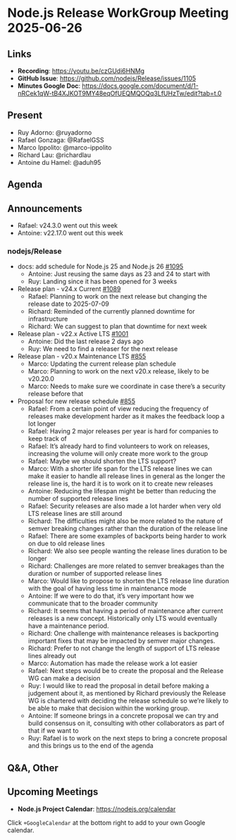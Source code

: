 # Node.js  Release WorkGroup Meeting 2025-06-26

## Links

* **Recording**: https://youtu.be/czGUdi6HNMg
* **GitHub Issue**: https://github.com/nodejs/Release/issues/1105
* **Minutes Google Doc**: https://docs.google.com/document/d/1-nRCek1qW-tB4XJKOT9MY48eqOfUEQMQOQq3LfUHzTw/edit?tab=t.0

## Present

* Ruy Adorno: @ruyadorno
* Rafael Gonzaga: @RafaelGSS
* Marco Ippolito: @marco-ippolito
* Richard Lau: @richardlau 
* Antoine du Hamel: @aduh95 

## Agenda

## Announcements
  * Rafael: v24.3.0 went out this week
  * Antoine: v22.17.0 went out this week

### nodejs/Release

* docs: add schedule for Node.js 25 and Node.js 26 [#1095](https://github.com/nodejs/Release/pull/1095)
  * Antoine: Just reusing the same days as 23 and 24 to start with
  * Ruy: Landing since it has been opened for 3 weeks
* Release plan - v24.x Current [#1089](https://github.com/nodejs/Release/issues/1089)
  * Rafael: Planning to work on the next release but changing the release date to 2025-07-09
  * Richard: Reminded of the currently planned downtime for infrastructure
  * Richard: We can suggest to plan that downtime for next week
* Release plan - v22.x Active LTS [#1001](https://github.com/nodejs/Release/issues/1001)
  * Antoine: Did the last release 2 days ago
  * Ruy: We need to find a releaser for the next release
* Release plan - v20.x Maintenance LTS [#855](https://github.com/nodejs/Release/issues/855)
  * Marco: Updating the current release plan schedule
  * Marco: Planning to work on the next v20.x release, likely to be v20.20.0
  * Marco: Needs to make sure we coordinate in case there’s a security release before that
* Proposal for new release schedule [#855](https://github.com/nodejs/Release/issues/953)
  * Rafael: From a certain point of view reducing the frequency of releases make development harder as it makes the feedback loop a lot longer
  * Rafael: Having 2 major releases per year is hard for companies to keep track of
  * Rafael: It’s already hard to find volunteers to work on releases, increasing the volume will only create more work to the group
  * Rafael: Maybe we should shorten the LTS support?
  * Marco: With a shorter life span for the LTS release lines we can make it easier to handle all release lines in general as the longer the release line is, the hard it is to work on it to create new releases
  * Antoine: Reducing the lifespan might be better than reducing the number of supported release lines
  * Rafael: Security releases are also made a lot harder when very old LTS release lines are still around
  * Richard: The difficulties might also be more related to the nature of semver breaking changes rather than the duration of the release line
  * Rafael: There are some examples of backports being harder to work on due to old release lines
  * Richard: We also see people wanting the release lines duration to be longer
  * Richard: Challenges are more related to semver breakages than the duration or number of supported release lines
  * Marco: Would like to propose to shorten the LTS release line duration with the goal of having less time in maintenance mode
  * Antoine: If we were to do that, it’s very important how we communicate that to the broader community
  * Richard: It seems that having a period of maintenance after current releases is a new concept. Historically only LTS would eventually have a maintenance period.
  * Richard: One challenge with maintenance releases is backporting important fixes that may be impacted by semver major changes.
  * Richard: Prefer to not change the length of support of LTS release lines already out
  * Marco: Automation has made the release work a lot easier
  * Rafael: Next steps would be to create the proposal and the Release WG can make a decision
  * Ruy: I would like to read the proposal in detail before making a judgement about it, as mentioned by Richard previously the Release WG is chartered with deciding the release schedule so we’re likely to be able to make that decision within the working group.
  * Antoine: If someone brings in a concrete proposal we can try and build consensus on it, consulting with other collaborators as part of that if we want to
  * Ruy: Rafael is to work on the next steps to bring a concrete proposal and this brings us to the end of the agenda

## Q&A, Other

## Upcoming Meetings

* **Node.js Project Calendar**: <https://nodejs.org/calendar>

Click `+GoogleCalendar` at the bottom right to add to your own Google calendar.


